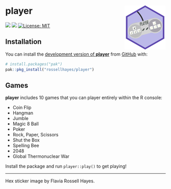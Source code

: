 
<!-- README.md is generated from README.Rmd. Please edit that file -->

# player <img src="man/figures/logo.png?raw=TRUE" align="right" height="138" />

<!-- badges: start -->

[![](https://img.shields.io/badge/devel%20version-0.0.0.9000-brightgreen.svg)](https://github.com/rossellhayes/player)
[![](https://img.shields.io/badge/lifecycle-experimental-orange.svg)](https://lifecycle.r-lib.org/articles/stages.html#experimental)
[![License:
MIT](https://img.shields.io/badge/license-MIT-blueviolet.svg)](https://cran.r-project.org/web/licenses/MIT)
<!-- badges: end -->

## Installation

You can install the [development version of
**player**](https://github.com/rossellhayes/player) from
[GitHub](https://github.com/) with:

``` r
# install.packages("pak")
pak::pkg_install("rossellhayes/player")
```

## Games

**player** includes 10 games that you can player entirely within the R
console:

- Coin Flip
- Hangman
- Jumble
- Magic 8 Ball
- Poker
- Rock, Paper, Scissors
- Shut the Box
- Spelling Bee
- 2048
- Global Thermonuclear War

Install the package and run `player::play()` to get playing!

------------------------------------------------------------------------

Hex sticker image by Flavia Rossell Hayes.
